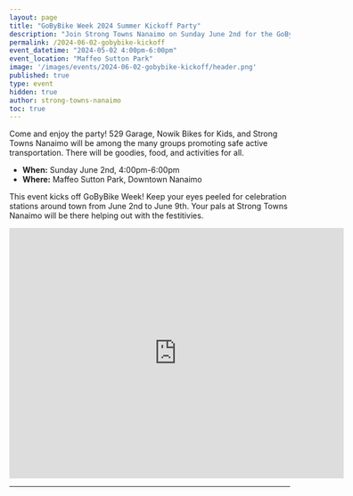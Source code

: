 ```yaml
---
layout: page
title: "GoByBike Week 2024 Summer Kickoff Party"
description: "Join Strong Towns Nanaimo on Sunday June 2nd for the GoByBike Week kickoff celebrations! Whether you’re a seasoned cyclist or just getting started, there’s something for everyone who participated in active transportation. Grab some food & free goodies, and enjoy our activities."
permalink: /2024-06-02-gobybike-kickoff
event_datetime: "2024-05-02 4:00pm-6:00pm"
event_location: "Maffeo Sutton Park"
image: '/images/events/2024-06-02-gobybike-kickoff/header.png'
published: true
type: event
hidden: true
author: strong-towns-nanaimo
toc: true
---
```


Come and enjoy the party! 
529 Garage, Nowik Bikes for Kids, and Strong Towns Nanaimo will be among the many groups promoting safe active transportation.
There will be goodies, food, and activities for all.

- **When:** Sunday June 2nd, 4:00pm-6:00pm
- **Where:** Maffeo Sutton Park, Downtown Nanaimo

This event kicks off GoByBike Week! Keep your eyes peeled for celebration stations around town from June 2nd to June 9th.
Your pals at Strong Towns Nanaimo will be there helping out with the festitivies. 

<iframe src="https://www.google.com/maps/embed?pb=!1m18!1m12!1m3!1d5217.1267980004295!2d-123.94119222251874!3d49.1708948786624!2m3!1f0!2f0!3f0!3m2!1i1024!2i768!4f13.1!3m3!1m2!1s0x5488a15eeca0c129%3A0xffb77d119abfc670!2sMaffeo%20Sutton%20Park!5e0!3m2!1sen!2sca!4v1716839940210!5m2!1sen!2sca" width="600" height="450" style="border:0;" allowfullscreen="" loading="lazy" referrerpolicy="no-referrer-when-downgrade"></iframe>

***